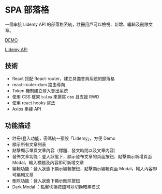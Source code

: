 # SPA 部落格

一個串接 Lidemy API 的部落格系統，註冊用戶可以檢視、新增、編輯及刪除文章。

[DEMO](https://bryan9411.github.io/react_blog/#/)

[Lidemy API](https://lidemy-api.herokuapp.com/)

## 技術

- React 搭配 React-router，建立具備會員系統的部落格
- react-router-dom 路由導向
- Token 機制建立登入登出系統
- 使用 CSS 框架 `bulma` 來撰寫 css 且支援 RWD
- 使用 react hooks 寫法
- Axios 串接 API

## 功能描述

- 註冊/登入功能，密碼統一預設「Lidemy」，方便 Demo
- 顯示所有文章列表
- 點擊顯示單頁文章內容（標題、發文時間以及文章內容）
- 發佈文章功能：登入狀態下，顯示發布文章的頁面按鈕，點擊顯示新增頁面 Modal，輸入標題及內容即可新增文章
- 編輯功能：登入狀態下顯示編輯按鈕，點擊顯示編輯頁面 Modal，輸入內容即可編輯文章
- 刪除功能：登入狀態下顯示刪除按鈕
- Dark Modal ：點擊切換按鈕可以切換暗黑模式
